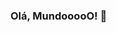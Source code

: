 ### Olá, MundooooO! 👋



 <div>
        <a href="https://www.linkedin.com/in/clayton-a-medeiros-124610166/"><img
                src="https://img.shields.io/badge/LinkedIn-0077B5?style=for-the-badge&logo=linkedin&logoColor=white"
                alt=""></a>
        <a href=""><img src="https://img.shields.io/badge/Gmail-D14836?style=for-the-badge&logo=gmail&logoColor=white"
                alt=""></a>
    </div>

<!--
**claytonmedeiros01/claytonmedeiros01** is a ✨ _special_ ✨ repository because its `README.md` (this file) appears on your GitHub profile.

Here are some ideas to get you started:

- 🔭 I’m currently working on ...
- 🌱 I’m currently learning ...
- 👯 I’m looking to collaborate on ...
- 🤔 I’m looking for help with ...
- 💬 Ask me about ...
- 📫 How to reach me: ...
- 😄 Pronouns: ...
- ⚡ Fun fact: ...
-->
